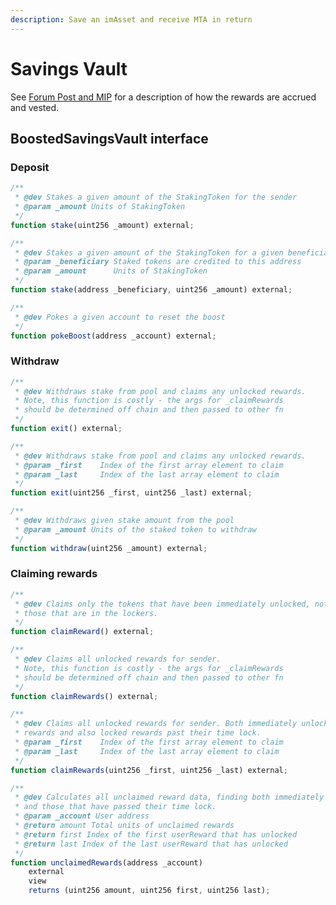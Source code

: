 ```yaml
---
description: Save an imAsset and receive MTA in return
---
```


# Savings Vault

See [Forum Post and MIP](https://forum.mstable.org/t/closed-mip-5-tokenise-musd-save-enhance-capital-efficiency-and-add-deposit-box/275/9) for a description of how the rewards are accrued and vested.

## BoostedSavingsVault interface

### Deposit

```typescript
/**
 * @dev Stakes a given amount of the StakingToken for the sender
 * @param _amount Units of StakingToken
 */
function stake(uint256 _amount) external;
```

```typescript
/**
 * @dev Stakes a given amount of the StakingToken for a given beneficiary
 * @param _beneficiary Staked tokens are credited to this address
 * @param _amount      Units of StakingToken
 */
function stake(address _beneficiary, uint256 _amount) external;
```

```typescript
/**
 * @dev Pokes a given account to reset the boost
 */
function pokeBoost(address _account) external;
```

### Withdraw

```typescript
/**
 * @dev Withdraws stake from pool and claims any unlocked rewards.
 * Note, this function is costly - the args for _claimRewards
 * should be determined off chain and then passed to other fn
 */
function exit() external;
```

```typescript
/**
 * @dev Withdraws stake from pool and claims any unlocked rewards.
 * @param _first    Index of the first array element to claim
 * @param _last     Index of the last array element to claim
 */
function exit(uint256 _first, uint256 _last) external;
```

```typescript
/**
 * @dev Withdraws given stake amount from the pool
 * @param _amount Units of the staked token to withdraw
 */
function withdraw(uint256 _amount) external;
```

### Claiming rewards

```typescript
/**
 * @dev Claims only the tokens that have been immediately unlocked, not including
 * those that are in the lockers.
 */
function claimReward() external;
```

```typescript
/**
 * @dev Claims all unlocked rewards for sender.
 * Note, this function is costly - the args for _claimRewards
 * should be determined off chain and then passed to other fn
 */
function claimRewards() external;
```

```typescript
/**
 * @dev Claims all unlocked rewards for sender. Both immediately unlocked
 * rewards and also locked rewards past their time lock.
 * @param _first    Index of the first array element to claim
 * @param _last     Index of the last array element to claim
 */
function claimRewards(uint256 _first, uint256 _last) external;
```

```typescript
/**
 * @dev Calculates all unclaimed reward data, finding both immediately unlocked rewards
 * and those that have passed their time lock.
 * @param _account User address
 * @return amount Total units of unclaimed rewards
 * @return first Index of the first userReward that has unlocked
 * @return last Index of the last userReward that has unlocked
 */
function unclaimedRewards(address _account)
    external
    view
    returns (uint256 amount, uint256 first, uint256 last);
```



